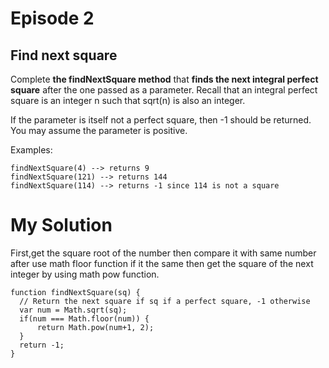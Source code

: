 # Episode 2

## Find next square

Complete **the findNextSquare method** that **finds the next integral perfect square** after the one passed as a parameter. Recall that an integral perfect square is an integer n such that sqrt(n) is also an integer.

If the parameter is itself not a perfect square, then -1 should be returned. You may assume the parameter is positive.

Examples:
```
findNextSquare(4) --> returns 9
findNextSquare(121) --> returns 144
findNextSquare(114) --> returns -1 since 114 is not a square
```

# My Solution

First,get the square root of the number then compare it with same number after use math floor function if it the same then get the square of the next integer by using math pow function.

```javasscript
function findNextSquare(sq) {
  // Return the next square if sq if a perfect square, -1 otherwise
  var num = Math.sqrt(sq);
  if(num === Math.floor(num)) {
      return Math.pow(num+1, 2);
  }
  return -1;
}
```